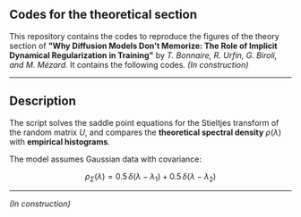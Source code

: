 ## Codes for the theoretical section

This repository contains the codes to reproduce the figures of the theory section of  **"Why Diffusion Models Don't Memorize: The Role of Implicit Dynamical Regularization in Training"**  by *T. Bonnaire, R. Urfin, G. Biroli, and M. Mézard*.  It contains the following codes. *(In construction)*

---

## Description

The script solves the saddle point equations for the Stieltjes transform of the random matrix $U$, and compares the **theoretical spectral density** $\rho(\lambda)$ with **empirical histograms**.

The model assumes Gaussian data with covariance:

$$
\rho_\Sigma(\lambda) = 0.5\,\delta(\lambda - \lambda_1) + 0.5\,\delta(\lambda - \lambda_2)
$$

---

*(In construction)*
